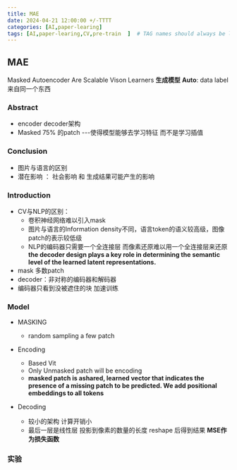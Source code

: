 ```yaml
---
title: MAE
date: 2024-04-21 12:00:00 +/-TTTT
categories: [AI,paper-learing]
tags: [AI,paper-learing,CV,pre-train  ]  # TAG names should always be lowercase
---
```

## MAE
Masked Autoencoder Are Scalable Vison Learners
**生成模型**
**Auto**: data label 来自同一个东西 
### Abstract
* encoder decoder架构
* Masked 75% 的patch ---使得模型能够去学习特征 而不是学习插值

### Conclusion
* 图片与语言的区别
* 潜在影响 ： 社会影响 和 生成结果可能产生的影响


### Introduction
* CV与NLP的区别：
  * 卷积神经网络难以引入mask
  * 图片与语言的Information density不同，语言token的语义较高级，图像patch的表示较低级
  * NLP的编码器只需要一个全连接层 而像素还原难以用一个全连接层来还原 **the decoder design plays a key role in determining the semantic level of the learned latent representations.**
* mask 多数patch
* decoder：非对称的编码器和解码器
* 编码器只看到没被遮住的块 加速训练


### Model
* MASKING
  * random sampling a few patch

* Encoding
  * Based Vit
  * Only Unmasked patch will be encoding
  * **masked patch is ashared, learned vector that indicates the presence of a missing patch to be predicted. We add positional embeddings to all tokens** 

  
* Decoding
  * 较小的架构 计算开销小
  * 最后一层是线性层 投影到像素的数量的长度 reshape 后得到结果 **MSE作为损失函数**


### 实验
